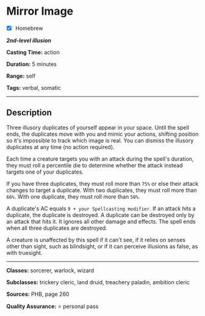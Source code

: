 # Mirror Image

- [x] Homebrew

***2nd-level illusion***

**Casting Time:** action

**Duration:** 5 minutes

**Range:** self

**Tags:** verbal, somatic

---

## Description
Three illusory duplicates of yourself appear in your space.
Until the spell ends, the duplicates move with you and mimic your actions, shifting position so it's impossible to track which image is real.
You can dismiss the illusory duplicates at any time (no action required).

Each time a creature targets you with an attack during the spell's duration, they must roll a percentile die to determine whether the attack instead targets one of your duplicates.

If you have three duplicates, they must roll more than `75%` or else their attack changes to target a duplicate.
With two duplicates, they must roll more than `66%`.
With one duplicate, they must roll more than `50%`.

A duplicate's AC equals `9 + your Spellcasting modifier`.
If an attack hits a duplicate, the duplicate is destroyed.
A duplicate can be destroyed only by an attack that hits it.
It ignores all other damage and effects.
The spell ends when all three duplicates are destroyed.

A creature is unaffected by this spell if it can't see, if it relies on senses other than sight, such as blindsight, or if it can perceive illusions as false, as with truesight.

---

**Classes:** sorcerer, warlock, wizard

**Subclasses:** trickery cleric, land druid, treachery paladin, ambition cleric

**Sources:** PHB, page 260

**Quality Assurance:** :star: personal pass
